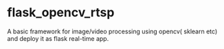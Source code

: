 # flask_opencv_rtsp
A basic framework for image/video processing using opencv( sklearn etc) and deploy it as flask real-time app.
